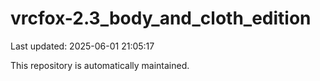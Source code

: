 # vrcfox-2.3_body_and_cloth_edition

Last updated: 2025-06-01 21:05:17

This repository is automatically maintained.

